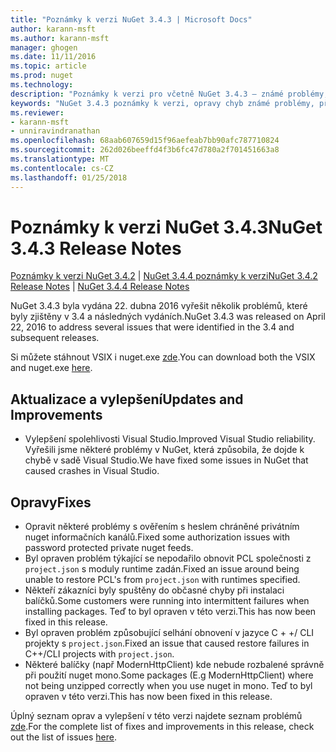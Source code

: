 ```yaml
---
title: "Poznámky k verzi NuGet 3.4.3 | Microsoft Docs"
author: karann-msft
ms.author: karann-msft
manager: ghogen
ms.date: 11/11/2016
ms.topic: article
ms.prod: nuget
ms.technology: 
description: "Poznámky k verzi pro včetně NuGet 3.4.3 – známé problémy, opravy chyb, přidaných funkcí a chcete."
keywords: "NuGet 3.4.3 poznámky k verzi, opravy chyb známé problémy, přidat funkce, chcete"
ms.reviewer:
- karann-msft
- unniravindranathan
ms.openlocfilehash: 68aab607659d15f96aefeab7bb90afc787710824
ms.sourcegitcommit: 262d026beeffd4f3b6fc47d780a2f701451663a8
ms.translationtype: MT
ms.contentlocale: cs-CZ
ms.lasthandoff: 01/25/2018
---
```

# <a name="nuget-343-release-notes"></a><span data-ttu-id="fdce7-104">Poznámky k verzi NuGet 3.4.3</span><span class="sxs-lookup"><span data-stu-id="fdce7-104">NuGet 3.4.3 Release Notes</span></span>

<span data-ttu-id="fdce7-105">[Poznámky k verzi NuGet 3.4.2](../release-notes/nuget-3.4.2.md) | [NuGet 3.4.4 poznámky k verzi](../release-notes/nuget-3.4.4.md)</span><span class="sxs-lookup"><span data-stu-id="fdce7-105">[NuGet 3.4.2 Release Notes](../release-notes/nuget-3.4.2.md) | [NuGet 3.4.4 Release Notes](../release-notes/nuget-3.4.4.md)</span></span>

<span data-ttu-id="fdce7-106">NuGet 3.4.3 byla vydána 22. dubna 2016 vyřešit několik problémů, které byly zjištěny v 3.4 a následných vydáních.</span><span class="sxs-lookup"><span data-stu-id="fdce7-106">NuGet 3.4.3 was released on April 22, 2016 to address several issues that were identified in the 3.4 and subsequent releases.</span></span>

<span data-ttu-id="fdce7-107">Si můžete stáhnout VSIX i nuget.exe [zde](https://dist.nuget.org/index.html).</span><span class="sxs-lookup"><span data-stu-id="fdce7-107">You can download both the VSIX and nuget.exe [here](https://dist.nuget.org/index.html).</span></span>

## <a name="updates-and-improvements"></a><span data-ttu-id="fdce7-108">Aktualizace a vylepšení</span><span class="sxs-lookup"><span data-stu-id="fdce7-108">Updates and Improvements</span></span>

* <span data-ttu-id="fdce7-109">Vylepšení spolehlivosti Visual Studio.</span><span class="sxs-lookup"><span data-stu-id="fdce7-109">Improved Visual Studio reliability.</span></span> <span data-ttu-id="fdce7-110">Vyřešili jsme některé problémy v NuGet, která způsobila, že dojde k chybě v sadě Visual Studio.</span><span class="sxs-lookup"><span data-stu-id="fdce7-110">We have fixed some issues in NuGet that caused crashes in Visual Studio.</span></span>

## <a name="fixes"></a><span data-ttu-id="fdce7-111">Opravy</span><span class="sxs-lookup"><span data-stu-id="fdce7-111">Fixes</span></span>

* <span data-ttu-id="fdce7-112">Opravit některé problémy s ověřením s heslem chráněné privátním nuget informačních kanálů.</span><span class="sxs-lookup"><span data-stu-id="fdce7-112">Fixed some authorization issues with password protected private nuget feeds.</span></span>
* <span data-ttu-id="fdce7-113">Byl opraven problém týkající se nepodařilo obnovit PCL společnosti z `project.json` s moduly runtime zadán.</span><span class="sxs-lookup"><span data-stu-id="fdce7-113">Fixed an issue around being unable to restore PCL's from `project.json` with runtimes specified.</span></span>
* <span data-ttu-id="fdce7-114">Někteří zákazníci byly spuštěny do občasné chyby při instalaci balíčků.</span><span class="sxs-lookup"><span data-stu-id="fdce7-114">Some customers were running into intermittent failures when installing packages.</span></span> <span data-ttu-id="fdce7-115">Teď to byl opraven v této verzi.</span><span class="sxs-lookup"><span data-stu-id="fdce7-115">This has now been fixed in this release.</span></span>
* <span data-ttu-id="fdce7-116">Byl opraven problém způsobující selhání obnovení v jazyce C + +/ CLI projekty s `project.json`.</span><span class="sxs-lookup"><span data-stu-id="fdce7-116">Fixed an issue that caused restore failures in C++/CLI projects with `project.json`.</span></span>
* <span data-ttu-id="fdce7-117">Některé balíčky (např ModernHttpClient) kde nebude rozbalené správně při použití nuget mono.</span><span class="sxs-lookup"><span data-stu-id="fdce7-117">Some packages (E.g ModernHttpClient) where not being unzipped correctly when you use nuget in mono.</span></span> <span data-ttu-id="fdce7-118">Teď to byl opraven v této verzi.</span><span class="sxs-lookup"><span data-stu-id="fdce7-118">This has now been fixed in this release.</span></span>

<span data-ttu-id="fdce7-119">Úplný seznam oprav a vylepšení v této verzi najdete seznam problémů [zde](https://github.com/NuGet/Home/issues?q=is%3Aissue+milestone%3A3.4.3+is%3Aclosed).</span><span class="sxs-lookup"><span data-stu-id="fdce7-119">For the complete list of fixes and improvements in this release, check out the list of issues [here](https://github.com/NuGet/Home/issues?q=is%3Aissue+milestone%3A3.4.3+is%3Aclosed).</span></span>